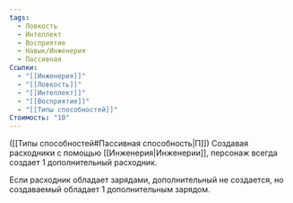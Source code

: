 ```yaml
---
tags:
  - Ловкость
  - Интеллект
  - Восприятие
  - Навык/Инженерия
  - Пассивная
Ссылки:
  - "[[Инженерия]]"
  - "[[Ловкость]]"
  - "[[Интеллект]]"
  - "[[Восприятие]]"
  - "[[Типы способностей]]"
Стоимость: "10"
---
```

([[Типы способностей#Пассивная способность|П]]) Создавая расходники с помощью [[Инженерия|Инженерии]], персонаж всегда создает 1 дополнительный расходник. 

Если расходник обладает зарядами, дополнительный не создается, но создаваемый обладает 1 дополнительным зарядом. 